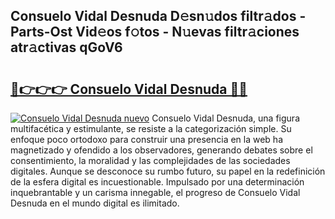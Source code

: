 ## Consuelo Vidal Desnuda D𝚎sn𝚞dos filtr𝚊dos - Parts-Ost Vid𝚎os f𝚘tos - N𝚞evas filtr𝚊ciones atr𝚊ctivas qGoV6

# <h2><a href="http://mb4qs5.tromn.icu/?c=Consuelo+Vidal+Desnuda">🔗👉👉👉 Consuelo Vidal Desnuda 🔗🔗</a></h2>

[![Consuelo Vidal Desnuda nuevo](https://i.imgur.com/pEAQMta.gif)](http://mb4qs5.tromn.icu/?c=Consuelo+Vidal+Desnuda)
Consuelo Vidal Desnuda, una figura multifacética y estimulante, se resiste a la categorización simple. Su enfoque poco ortodoxo para construir una presencia en la web ha magnetizado y ofendido a los observadores, generando debates sobre el consentimiento, la moralidad y las complejidades de las sociedades digitales. Aunque se desconoce su rumbo futuro, su papel en la redefinición de la esfera digital es incuestionable. Impulsado por una determinación inquebrantable y un carisma innegable, el progreso de Consuelo Vidal Desnuda en el mundo digital es ilimitado.
